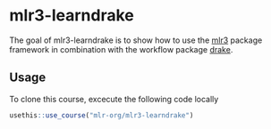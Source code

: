 
# mlr3-learndrake

<!-- badges: start -->
<!-- badges: end -->

The goal of mlr3-learndrake is to show how to use the [mlr3](https://github.com/mlr-org/mlr3) package framework in combination with the workflow package [drake](https://github.com/ropensci/drake).

## Usage

To clone this course, excecute the following code locally

```r
usethis::use_course("mlr-org/mlr3-learndrake")
```

